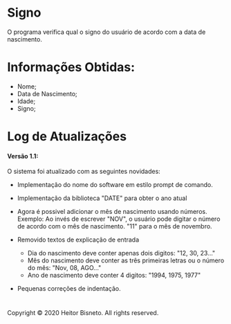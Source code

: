 # Signo

O programa verifica qual o signo do usuário de acordo com a data de nascimento.



# Informações Obtidas:

- Nome;
- Data de Nascimento;
- Idade;
- Signo;


#
# Log de Atualizações
#### Versão 1.1:


O sistema foi atualizado com as seguintes novidades:

- Implementação do nome do software em estilo prompt de comando.
- Implementação da biblioteca "DATE" para obter o ano atual

- Agora é possivel adicionar o mês de nascimento usando números.
  Exemplo: Ao invés de escrever "NOV", o usuário pode digitar o número de acordo com o mês de nascimento. "11" para o mês de novembro.
- Removido textos de explicação de entrada
  - Dia do nascimento deve conter apenas dois digitos: "12, 30, 23..."
  - Mês do nascimento deve conter as três primeiras letras ou o número do mês: "Nov, 08, AGO..."
  - Ano de nascimento deve conter 4 digitos: "1994, 1975, 1977"
- Pequenas correções de indentação.



#

Copyright © 2020 Heitor Bisneto. All rights reserved.